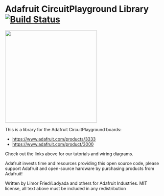 # Adafruit CircuitPlayground Library [![Build Status](https://travis-ci.org/adafruit/Adafruit_CircuitPlayground.svg?branch=master)](https://travis-ci.org/adafruit/Adafruit_CircuitPlayground)

<img src="https://cdn-shop.adafruit.com/970x728/3333-01.jpg" height="300"/>

This is a library for the Adafruit CircuitPlayground boards:
  * https://www.adafruit.com/products/3333
  * https://www.adafruit.com/product/3000
 
Check out the links above for our tutorials and wiring diagrams.

Adafruit invests time and resources providing this open source code, please support Adafruit and open-source hardware by purchasing products from Adafruit!

Written by Limor Fried/Ladyada and others for Adafruit Industries.
MIT license, all text above must be included in any redistribution